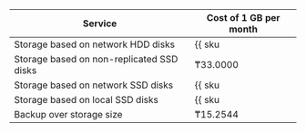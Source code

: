 | Service                                               | Cost of 1 GB per month                                      |
|-------------------------------------------------------|-------------------------------------------------------------|
| Storage based on network HDD disks                    | {{ sku|KZT|mdb.cluster.network-hdd.mongodb|month|string }}  |
| Storage based on non-replicated SSD disks             | ₸33.0000                                                    |
| Storage based on network SSD disks                    | {{ sku|KZT|mdb.cluster.network-nvme.mongodb|month|string }} |
| Storage based on local SSD disks                      | {{ sku|KZT|mdb.cluster.local-nvme.mongodb|month|string }}   |
| Backup over storage size                              | ₸15.2544                                                    |
